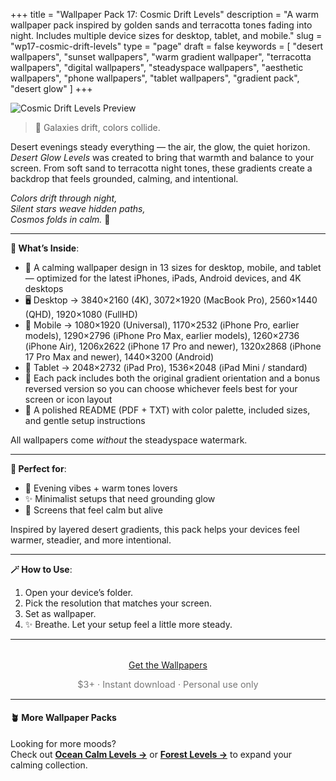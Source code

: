 +++
title = "Wallpaper Pack 17: Cosmic Drift Levels"
description = "A warm wallpaper pack inspired by golden sands and terracotta tones fading into night. Includes multiple device sizes for desktop, tablet, and mobile."
slug = "wp17-cosmic-drift-levels"
type = "page"
draft = false
keywords = [
  "desert wallpapers", "sunset wallpapers", "warm gradient wallpaper",
  "terracotta wallpapers", "digital wallpapers", "steadyspace wallpapers",
  "aesthetic wallpapers", "phone wallpapers", "tablet wallpapers", "gradient pack", "desert glow"
]
+++

![Cosmic Drift Levels Preview](/images/wp17-cosmic-drift-levels/cosmicdriftlevelscover.png)

> 🌌 Galaxies drift, colors collide.

Desert evenings steady everything — the air, the glow, the quiet horizon. <i>Desert Glow Levels</i> was created to bring that warmth and balance to your screen. From soft sand to terracotta night tones, these gradients create a backdrop that feels grounded, calming, and intentional.

<i>Colors drift through night,<br>
Silent stars weave hidden paths,<br>
Cosmos folds in calm.</i> 🌌

---

<div class="highlight-box">

**📂 What’s Inside**:

- 🌌 A calming wallpaper design in 13 sizes for desktop, mobile, and tablet — optimized for the latest iPhones, iPads, Android devices, and 4K desktops
- 🖥 Desktop → 3840×2160 (4K), 3072×1920 (MacBook Pro), 2560×1440 (QHD), 1920×1080 (FullHD)
- 📱 Mobile → 1080×1920 (Universal), 1170×2532 (iPhone Pro, earlier models), 1290×2796 (iPhone Pro Max, earlier models), 1260×2736 (iPhone Air), 1206x2622 (iPhone 17 Pro and newer), 1320x2868 (iPhone 17 Pro Max and newer), 1440×3200 (Android) 
- 📱 Tablet → 2048×2732 (iPad Pro), 1536×2048 (iPad Mini / standard)
- 🔄 Each pack includes both the original gradient orientation and a bonus reversed version so you can choose whichever feels best for your screen or icon layout
- 📄 A polished README (PDF + TXT) with color palette, included sizes, and gentle setup instructions

All wallpapers come _without_ the steadyspace watermark.</div>

---
 
<div class="highlight-box">

**🤎 Perfect for**:

- 🌄 Evening vibes + warm tones lovers
- ✨ Minimalist setups that need grounding glow
- 🌵 Screens that feel calm but alive

Inspired by layered desert gradients, this pack helps your devices feel warmer, steadier, and more intentional.</div>

---

<div class="highlight-box">

**🪄 How to Use**:

1. Open your device’s folder.
2. Pick the resolution that matches your screen.
3. Set as wallpaper.
4. ✨ Breathe. Let your setup feel a little more steady. </div>

---  

<div style="text-align: center; margin-top: 2rem;">
  <a class="gumroad-button" href="https://steadyspace.gumroad.com/l/wp08_desertglowlevels">Get the Wallpapers</a>
  <p style="font-size: 0.9rem; color: #777;">$3+ · Instant download · Personal use only</p>
</div>

---

#### 🪴 More Wallpaper Packs  
Looking for more moods?  
Check out [**Ocean Calm Levels →**](/wp04-ocean-calm-levels) or [**Forest Levels →**](/wp05-forest-levels) to expand your calming collection.  
